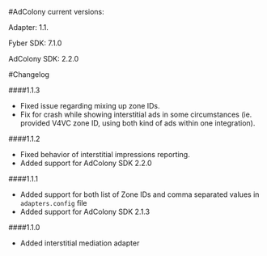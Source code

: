 #AdColony current versions:

Adapter: 1.1.

Fyber SDK: 7.1.0

AdColony SDK: 2.2.0

#Changelog

####1.1.3

- Fixed issue regarding mixing up zone IDs.
- Fix for crash while showing interstitial ads in some circumstances (ie. provided V4VC zone ID, using both kind of ads within one integration).

####1.1.2

- Fixed behavior of interstitial impressions reporting.
- Added support for AdColony SDK 2.2.0

####1.1.1

- Added support for both list of Zone IDs and comma separated values in `adapters.config` file
- Added support for AdColony SDK 2.1.3

####1.1.0

- Added interstitial mediation adapter

